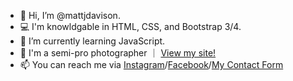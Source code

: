 - 👋 Hi, I’m @mattjdavison.
- 💻 I'm knowldgable in HTML, CSS, and Bootstrap 3/4.
- 🌱 I’m currently learning JavaScript.
- 📸 I'm a semi-pro photographer &#65372; <a href="https://mjdonline.square.site" target="_blank">View my site!</a>
- 📫 You can reach me via <a href="https://www.instagram.com/mjd.online" target="_blank">Instagram</a>/<a href="https://www.facebook.com/photographymjd" target="_blank">Facebook</a>/<a href="https://mjdonline.square.site/contact-us" target="_blank">My Contact Form</a>

<!---
mattjdavison/mattjdavison is a ✨ special ✨ repository because its `README.md` (this file) appears on your GitHub profile.
You can click the Preview link to take a look at your changes.
--->
